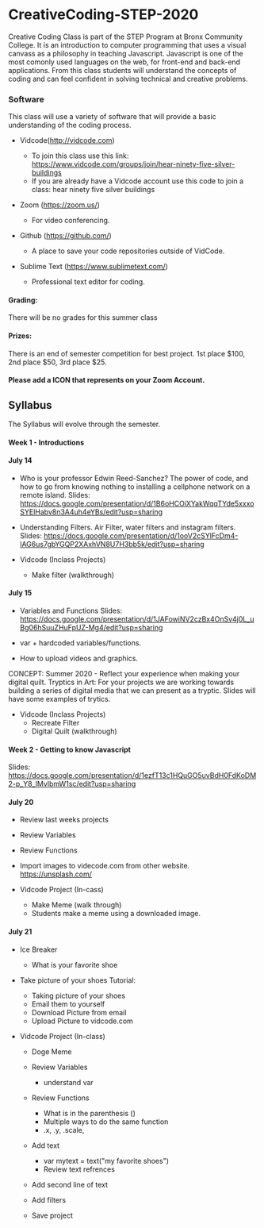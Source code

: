 # CreativeCoding-STEP-2020

Creative Coding Class is part of the STEP Program at Bronx Community College. It is an introduction to computer programming that uses a visual canvass as a philosophy in teaching Javascript. Javascript is one of the most comonly used languages on the web, for front-end and back-end applications.  From this class students will understand the concepts of coding and can feel confident in solving technical and creative problems.  


### Software
This class will use a variety of software that will provide a basic understanding of the coding process.  

- Vidcode(http://vidcode.com) 
  - To join this class use this link: https://www.vidcode.com/groups/join/hear-ninety-five-silver-buildings 
  - If you are already have a Vidcode account use this code to join a class:  hear ninety five silver buildings

- Zoom (https://zoom.us/) 
    - For video conferencing. 

- Github (https://github.com/)
    - A place to save your code repositories outside of VidCode. 

- Sublime Text (https://www.sublimetext.com/)  
  - Professional text editor for coding.   

#### Grading: 
There will be no grades for this summer class

#### Prizes: 
There is an end of semester competition for best project.  1st place $100, 2nd place $50, 3rd place $25. 

#### Please add a ICON that represents on your Zoom Account. 


## Syllabus 
The Syllabus will evolve through the semester. 


#### Week 1 - Introductions
#### July 14
- Who is your professor Edwin Reed-Sanchez? The power of code, and how to go from knowing nothing to installing a cellphone network on a remote island. 
  Slides: https://docs.google.com/presentation/d/1B6oHCOiXYakWqqTYde5xxxoSYElHabv8n3A4uh4eYBs/edit?usp=sharing  

- Understanding Filters.  Air Filter, water filters and instagram filters.  
  Slides: https://docs.google.com/presentation/d/1ooV2cSYlFcDm4-lAG6us7gbYGQP2XAxhVN8U7H3bb5k/edit?usp=sharing

- Vidcode (Inclass Projects)
  - Make filter (walkthrough)

#### July 15
- Variables and Functions
  Slides: https://docs.google.com/presentation/d/1JAFowiNV2czBx4OnSv4j0L_uBg06hSuuZHuFpUZ-Mg4/edit?usp=sharing

- var + hardcoded variables/functions. 
- How to upload videos and graphics. 

CONCEPT: Summer 2020 - Reflect your experience when making your digital quilt. 
Tryptics in Art:  For your projects we are working towards building a series of digital media that we can present as a tryptic. Slides will have some examples of trytics. 

- Vidcode (Inclass Projects)
  - Recreate Filter
  - Digital Quilt (walkthrough) 


#### Week 2 - Getting to know Javascript
Slides: https://docs.google.com/presentation/d/1ezfT13c1HQuGO5uvBdH0FdKoDM2-p_Y8_lMvlbmW1sc/edit?usp=sharing

#### July 20
- Review last weeks projects
- Review Variables 
- Review Functions
- Import images to videcode.com from other website. https://unsplash.com/

- Vidcode Project (In-cass) 
  - Make Meme (walk through)
  - Students make a meme using a downloaded image. 


#### July 21

- Ice Breaker
  - What is your favorite shoe

- Take picture of your shoes
  Tutorial: 
  - Taking picture of your shoes
  - Email them to yourself
  - Download Picture from email
  - Upload Picture to vidcode.com

- Vidcode Project (In-class)
  - Doge Meme
  
   - Review Variables
     - understand var
     
   - Review Functions
     - What is in the parenthesis ()
     - Multiple ways to do the same function
     - .x, .y, .scale,  
  
   - Add text 
     - var mytext = text("my favorite shoes")
     - Review text refrences
     
   - Add second line of text
   - Add filters   
   - Save project

